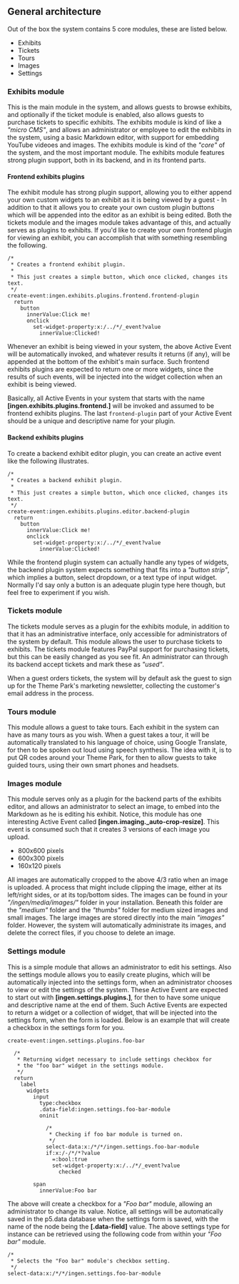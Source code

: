 ## General architecture

Out of the box the system contains 5 core modules, these are listed below.

* Exhibits
* Tickets
* Tours
* Images
* Settings

### Exhibits module

This is the main module in the system, and allows guests to browse exhibits, and optionally
if the ticket module is enabled, also allows guests to purchase tickets to specific exhibits.
The exhibits module is kind of like a _"micro CMS"_, and allows an administrator or employee
to edit the exhibits in the system, using a basic Markdown editor, with support for embedding
YouTube videoes and images. The exhibits module is kind of the _"core"_ of the system, and
the most important module. The exhibits module features strong plugin support, both in its
backend, and in its frontend parts.

#### Frontend exhibits plugins

The exhibit module has strong plugin support, allowing you to either append your own custom
widgets to an exhibit as it is being viewed by a guest - In addition to that it allows you
to create your own custom plugin buttons which will be appended into the editor as an
exhibit is being edited. Both the tickets module and the images module takes advantage of
this, and actually serves as plugins to exhibits. If you'd like to create your own frontend
plugin for viewing an exhibit, you can accomplish that with something resembling the following.

```hyperlambda
/*
 * Creates a frontend exhibit plugin.
 *
 * This just creates a simple button, which once clicked, changes its text.
 */
create-event:ingen.exhibits.plugins.frontend.frontend-plugin
  return
    button
      innerValue:Click me!
      onclick
        set-widget-property:x:/../*/_event?value
          innerValue:Clicked!
```

Whenever an exhibit is being viewed in your system, the above Active Event will be automatically
invoked, and whatever results it returns (if any), will be appended at the bottom of the
exhibit's main surface. Such frontend exhibits plugins are expected to return one or more
widgets, since the results of such events, will be injected into the widget collection when
an exhibit is being viewed.

Basically, all Active Events in your system that starts with the name
**[ingen.exhibits.plugins.frontend.]** will be invoked and assumed to be frontend exhibits
plugins. The last `frontend-plugin` part of your Active Event should be a unique and
descriptive name for your plugin.

#### Backend exhibits plugins

To create a backend exhibit editor plugin, you can create an active event like the following
illustrates.

```hyperlambda
/*
 * Creates a backend exhibit plugin.
 *
 * This just creates a simple button, which once clicked, changes its text.
 */
create-event:ingen.exhibits.plugins.editor.backend-plugin
  return
    button
      innerValue:Click me!
      onclick
        set-widget-property:x:/../*/_event?value
          innerValue:Clicked!
```

While the frontend plugin system can actually handle any types of widgets, the backend
plugin system expects something that fits into a _"button strip"_, which implies a button,
select dropdown, or a text type of input widget. Normally I'd say only a button is an
adequate plugin type here though, but feel free to experiment if you wish.

### Tickets module

The tickets module serves as a plugin for the exhibits module, in addition to that it
has an administrative interface, only accessible for administrators of the system by default.
This module allows the user to purchase tickets to exhibits. The tickets module features
PayPal support for purchasing tickets, but this can be easily changed as you see fit.
An administrator can through its backend accept tickets and mark these as _"used"_.

When a guest orders tickets, the system will by default ask the guest to sign up for
the Theme Park's marketing newsletter, collecting the customer's email address in the
process.

### Tours module

This module allows a guest to take tours. Each exhibit in the system can have as many
tours as you wish. When a guest takes a tour, it will be automatically translated to
his language of choice, using Google Translate, for then to be spoken out loud using
speech synthesis. The idea with it, is to put QR codes around your Theme Park, for then
to allow guests to take guided tours, using their own smart phones and headsets.

### Images module

This module serves only as a plugin for the backend parts of the exhibits editor, and allows
an administrator to select an image, to embed into the Markdown as he is editing his exhibit.
Notice, this module has one interesting Active Event called **[ingen.imaging.\_auto-crop-resize]**.
This event is consumed such that it creates 3 versions of each image you upload.

* 800x600 pixels
* 600x300 pixels
* 160x120 pixels

All images are automatically cropped to the above 4/3 ratio when an image is uploaded. A
process that might include clipping the image, either at its left/right sides, or at its
top/bottom sides. The images can be found in your _"/ingen/media/images/"_ folder in your
installation. Beneath this folder are the _"medium"_ folder and the _"thumbs"_ folder
for medium sized images and small images. The large images are stored directly into the main
_"images"_ folder. However, the system will automatically administrate its images, and
delete the correct files, if you choose to delete an image.

### Settings module

This is a simple module that allows an administrator to edit his settings. Also the settings
module allows you to easily create plugins, which will be automatically injected into the
settings form, when an administrator chooses to view or edit the settings of the system.
These Active Event are expected to start out with **[ingen.settings.plugins.]**, for then
to have some unique and descriptive name at the end of them. Such Active Events are expected
to return a widget or a collection of widget, that will be injected into the settings form,
when the form is loaded. Below is an example that will create a checkbox in the settings
form for you.

```hyperlambda
create-event:ingen.settings.plugins.foo-bar

  /*
   * Returning widget necessary to include settings checkbox for
   * the "foo bar" widget in the settings module.
   */
  return
    label
      widgets
        input
          type:checkbox
          .data-field:ingen.settings.foo-bar-module
          oninit

            /*
             * Checking if foo bar module is turned on.
             */
            select-data:x:/*/*/ingen.settings.foo-bar-module
            if:x:/-/*/*?value
              =:bool:true
              set-widget-property:x:/../*/_event?value
                checked

        span
          innerValue:Foo bar
```

The above will create a checkbox for a _"Foo bar"_ module, allowing an administrator to
change its value. Notice, all settings will be automatically saved in the p5.data database
when the settings form is saved, with the name of the node being the **[.data-field]**
value. The above settings type for instance can be retrieved using the following code
from within your _"Foo bar"_ module.

```hyperlambda
/*
 * Selects the "Foo bar" module's checkbox setting.
 */
select-data:x:/*/*/ingen.settings.foo-bar-module
```

